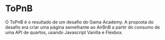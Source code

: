# ToPnB

O ToPnB é o resultado de um desafio do Gama Academy. A proposta do desafio era criar uma página semelhante ao AirBnB a partir do consumo de uma API de quartos, usando Javascript Vanilla e Flexbox.
